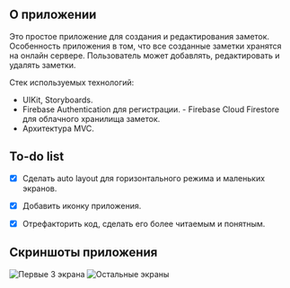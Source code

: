 ##  О приложении
Это простое приложение для создания и редактирования заметок. Особенность приложения в том, что все созданные заметки хранятся на онлайн сервере. Пользователь может добавлять, редактировать и удалять заметки.

Стек используемых технологий: 
- UIKit, Storyboards.
- Firebase Authentication для регистрации.
- Firebase Cloud Firestore для облачного хранилища заметок.
- Архитектура MVC.


##  To-do list
- [x] Сделать auto layout для горизонтального режима и маленьких экранов.
- [x] Добавить иконку приложения.
- [x] Отрефакторить код, сделать его более читаемым и понятным.


## Скриншоты приложения

![Первые 3 экрана](https://user-images.githubusercontent.com/63949254/94346189-68258e80-0044-11eb-880c-552f47058e21.jpg)
![Остальные экраны](https://user-images.githubusercontent.com/63949254/94346186-64920780-0044-11eb-9600-01672505a26d.jpg)



